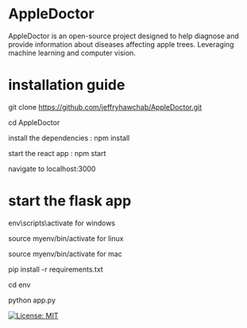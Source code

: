
# AppleDoctor

AppleDoctor is an open-source project designed to help diagnose and provide information about diseases affecting apple trees. Leveraging machine learning and computer vision.

# installation guide

git clone https://github.com/jeffryhawchab/AppleDoctor.git

cd AppleDoctor

install the dependencies : npm install

start the react app : npm start

navigate to localhost:3000

# start the flask app

env\scripts\activate for windows

source myenv/bin/activate for linux 

source myenv/bin/activate for mac


pip install -r requirements.txt

cd env

python app.py 

[![License: MIT](https://img.shields.io/badge/License-MIT-yellow.svg)](https://opensource.org/licenses/MIT)
